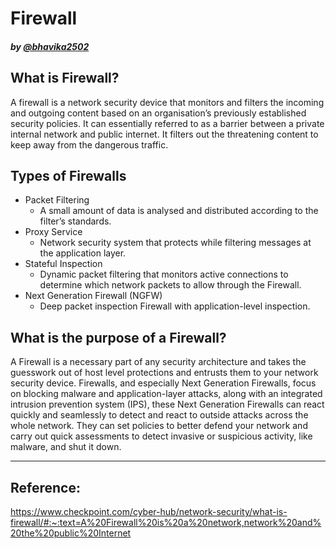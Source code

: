 # Firewall
##### by [@bhavika2502](http://github.com/bhavika2502)

## What is Firewall?
A firewall is a network security device that monitors and filters the incoming and outgoing content based on an organisation’s previously established security policies. It can essentially referred to as a barrier between a private internal network and public internet.  It filters out the threatening content to keep away from the dangerous traffic. 

## Types of Firewalls
- Packet Filtering
    - A small amount of data is analysed and distributed according to the filter’s standards.
- Proxy Service 
    - Network security system that protects while filtering messages at the application layer.
- Stateful Inspection
    - Dynamic packet filtering that monitors active connections to determine which network packets to allow through the Firewall.
- Next Generation Firewall (NGFW)
    - Deep packet inspection Firewall with application-level inspection.

## What is the purpose of a Firewall?

A Firewall is a necessary part of any security architecture and takes the guesswork out of host level protections and entrusts them to your network security device. Firewalls, and especially Next Generation Firewalls, focus on blocking malware and application-layer attacks, along with an integrated intrusion prevention system (IPS), these Next Generation Firewalls can react quickly and seamlessly to detect and react to outside attacks across the whole network. They can set policies to better defend your network and carry out quick assessments to detect invasive or suspicious activity, like malware, and shut it down.

<HR>


## Reference: 

https://www.checkpoint.com/cyber-hub/network-security/what-is-firewall/#:~:text=A%20Firewall%20is%20a%20network,network%20and%20the%20public%20Internet